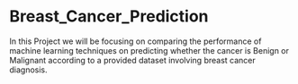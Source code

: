 # Breast_Cancer_Prediction
In this Project we will be focusing on comparing the performance of machine learning techniques on predicting whether the cancer is Benign or Malignant according to a provided dataset involving breast cancer diagnosis.
